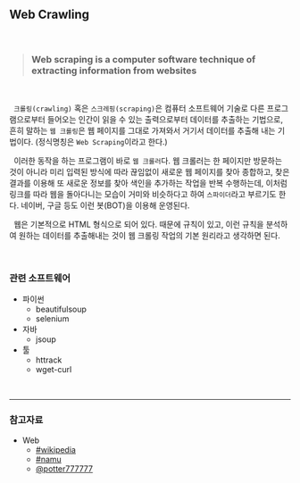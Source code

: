 ## Web Crawling

<br>

> ### Web scraping is a computer software technique of extracting information from websites

<br>

&nbsp; `크롤링(crawling)` 혹은 `스크레핑(scraping)`은 컴퓨터 소프트웨어 기술로 다른 프로그램으로부터 들어오는 인간이 읽을 수 있는 출력으로부터 데이터를 추출하는 기법으로, 흔히 말하는 `웹 크롤링`은 웹 페이지를 그대로 가져와서 거기서 데이터를 추출해 내는 기법이다. (정식명칭은 `Web Scraping`이라고 한다.)

&nbsp; 이러한 동작을 하는 프로그램이 바로 `웹 크롤러`다. 웹 크롤러는 한 페이지만 방문하는 것이 아니라 미리 입력된 방식에 따라 끊임없이 새로운 웹 페이지를 찾아 종합하고, 찾은 결과를 이용해 또 새로운 정보를 찾아 색인을 추가하는 작업을 반복 수행하는데, 이처럼 링크를 따라 웹을 돌아다니는 모습이 거미와 비슷하다고 하여 `스파이더`라고 부르기도 한다. 네이버, 구글 등도 이런 봇(BOT)을 이용해 운영된다.

&nbsp; 웹은 기본적으로 HTML 형식으로 되어 있다. 때문에 규칙이 있고, 이런 규칙을 분석하여 원하는 데이터를 추출해내는 것이 웹 크롤링 작업의 기본 원리라고 생각하면 된다.

<br>

### 관련 소프트웨어

- 파이썬
  - beautifulsoup
  - selenium
- 자바
  - jsoup
- 툴
  - httrack
  - wget-curl

</br>

---

### **참고자료**

- Web
  - [#wikipedia](https://ko.wikipedia.org/wiki/데이터_스크레이핑)
  - [#namu](https://namu.wiki/w/크롤링)
  - [@potter777777](https://m.blog.naver.com/potter777777/220605598446)
